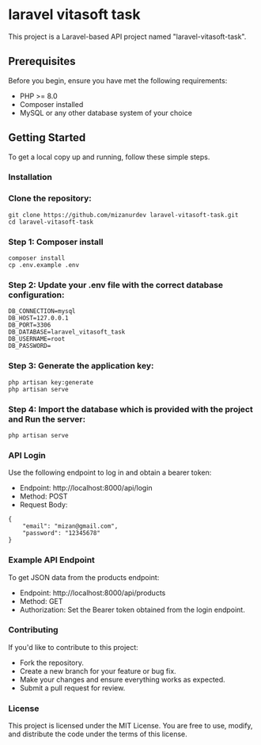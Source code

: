 # laravel vitasoft task

This project is a Laravel-based API project named "laravel-vitasoft-task".

## Prerequisites

Before you begin, ensure you have met the following requirements:
- PHP >= 8.0
- Composer installed
- MySQL or any other database system of your choice

## Getting Started

To get a local copy up and running, follow these simple steps.

### Installation

### Clone the repository:
```
git clone https://github.com/mizanurdev laravel-vitasoft-task.git
cd laravel-vitasoft-task
```

### Step 1: Composer install
```
composer install
cp .env.example .env
```
### Step 2: Update your .env file with the correct database configuration:
```
DB_CONNECTION=mysql
DB_HOST=127.0.0.1
DB_PORT=3306
DB_DATABASE=laravel_vitasoft_task
DB_USERNAME=root
DB_PASSWORD=
```
### Step 3: Generate the application key:
```
php artisan key:generate
php artisan serve
```
### Step 4: Import the database which is provided with the project and Run the server:
```
php artisan serve
```

### API Login
Use the following endpoint to log in and obtain a bearer token:

- Endpoint: http://localhost:8000/api/login
- Method: POST
- Request Body:

```
{
    "email": "mizan@gmail.com",
    "password": "12345678"
}
```
### Example API Endpoint

To get JSON data from the products endpoint:
- Endpoint: http://localhost:8000/api/products
- Method: GET
- Authorization: Set the Bearer token obtained from the login endpoint.


### Contributing

If you'd like to contribute to this project:

- Fork the repository.
- Create a new branch for your feature or bug fix.
- Make your changes and ensure everything works as expected.
- Submit a pull request for review.

### License
This project is licensed under the MIT License. You are free to use, modify, and distribute the code under the terms of this license.